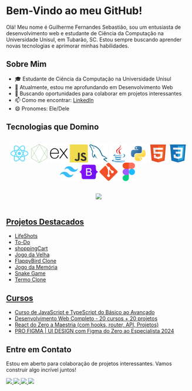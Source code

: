 # Bem-Vindo ao meu GitHub!

Olá! Meu nome é Guilherme Fernandes Sebastião, sou um entusiasta de desenvolvimento web e estudante de Ciência da Computação na Universidade Unisul, em Tubarão, SC. Estou sempre buscando aprender novas tecnologias e aprimorar minhas habilidades.

## Sobre Mim

- 🎓 Estudante de Ciência da Computação na Universidade Unisul
- 🌱 Atualmente, estou me aprofundando em Desenvolvimento Web
- 💼 Buscando oportunidades para colaborar em projetos interessantes
- 📫 Como me encontrar: [LinkedIn](https://www.linkedin.com/in/guilherme-sebastiao/)
- 😄 Pronomes: Ele/Dele

## Tecnologias que Domino

<br>
<div align="center">
    <img align="center" alt="Gui-react" height="50" width="50" src="https://github.com/devicons/devicon/blob/master/icons/react/react-original.svg">
    <img align="center" alt="Gui-nodejs" height="50" width="50" src="https://github.com/devicons/devicon/blob/master/icons/nodejs/nodejs-line.svg">
    <img align="center" alt="Gui-express" height="50" width="50" src="https://github.com/devicons/devicon/blob/master/icons/express/express-original.svg">
    <img align="center" alt="Gui-javascript" height="50" width="50" src="https://github.com/devicons/devicon/blob/master/icons/javascript/javascript-original.svg">
    <img align="center" alt="Gui-mysql" height="50" width="50" src="https://github.com/devicons/devicon/blob/master/icons/mysql/mysql-original.svg">
    <img align="center" alt="Gui-java" height="50" width="50" src="https://github.com/devicons/devicon/blob/master/icons/java/java-original.svg">
    <img align="center" alt="Gui-python" height="50" width="50" src="https://github.com/devicons/devicon/blob/master/icons/python/python-original.svg">
    <img align="center" alt="Gui-html" height="50" width="50" src="https://github.com/devicons/devicon/blob/master/icons/html5/html5-original.svg">
    <img align="center" alt="Gui-css" height="50" width="50" src="https://github.com/devicons/devicon/blob/master/icons/css3/css3-original.svg">
    <img align="center" alt="Gui-tailwind" height="50" width="50" src="https://github.com/devicons/devicon/blob/master/icons/tailwindcss/tailwindcss-original.svg">
    <img align="center" alt="Gui-bootstrap" height="50" width="50" src="https://github.com/devicons/devicon/blob/master/icons/bootstrap/bootstrap-original.svg">
    <img align="center" alt="Gui-git" height="50" width="50" src="https://github.com/devicons/devicon/blob/master/icons/git/git-original.svg">
    <img align="center" alt="Gui-figma" height="50" width="50" src="https://github.com/devicons/devicon/blob/master/icons/figma/figma-original.svg">
    
</div>
<br>
<br>
<div align="center">
  <a href="https://github.com/guisebastiao">
  <img height="150em" src="https://github-readme-stats.vercel.app/api/top-langs/?username=guisebastiao&layout=compact&langs_count=7&theme=radical"/>
</div>
<br>

## Projetos Destacados

- LifeShots
- To-Do
- shoppingCart
- Jogo da Velha
- FlappyBird Clone
- Jogo da Memória
- Snake Game
- Termo Clone

## Cursos

- [Curso de JavaScript e TypeScript do Básico ao Avançado](https://www.udemy.com)
- [Desenvolvimento Web Completo - 20 cursos + 20 projetos](https://www.udemy.com)
- [React do Zero a Maestria (com hooks, router, API, Projetos)](https://www.udemy.com)
- [PRO FIGMA | UI DESIGN com Figma do Zero ao Especialista 2024](https://www.udemy.com)

## Entre em Contato

Estou em aberto para colaboração de projetos interessantes. Vamos construir algo incrível juntos!

<div>
    <a href="https://www.linkedin.com/in/guilherme-sebastiao/" target="_blank">
        <img src="https://img.shields.io/badge/LinkedIn-0077B5?style=for-the-badge&logo=linkedin&logoColor=white" target="_blank">
    </a>
    <a href="https://wa.me/+5551994155941" target="_blank">
        <img src="https://img.shields.io/badge/WhatsApp-25D366?style=for-the-badge&logo=whatsapp&logoColor=white" target="_blank">
    </a>
    <a href="https://www.instagram.com/guisebastiao_/" target="_blank">
        <img src="https://img.shields.io/badge/-Instagram-%23E4405F?style=for-the-badge&logo=instagram&logoColor=white" target="_blank">
    </a>
    <a href="mailto:guilhermesebastiaou.u@gmail.com">
        <img src="https://img.shields.io/badge/-Gmail-%23333?style=for-the-badge&logo=gmail&logoColor=white" target="_blank">
    </a>
</div>

